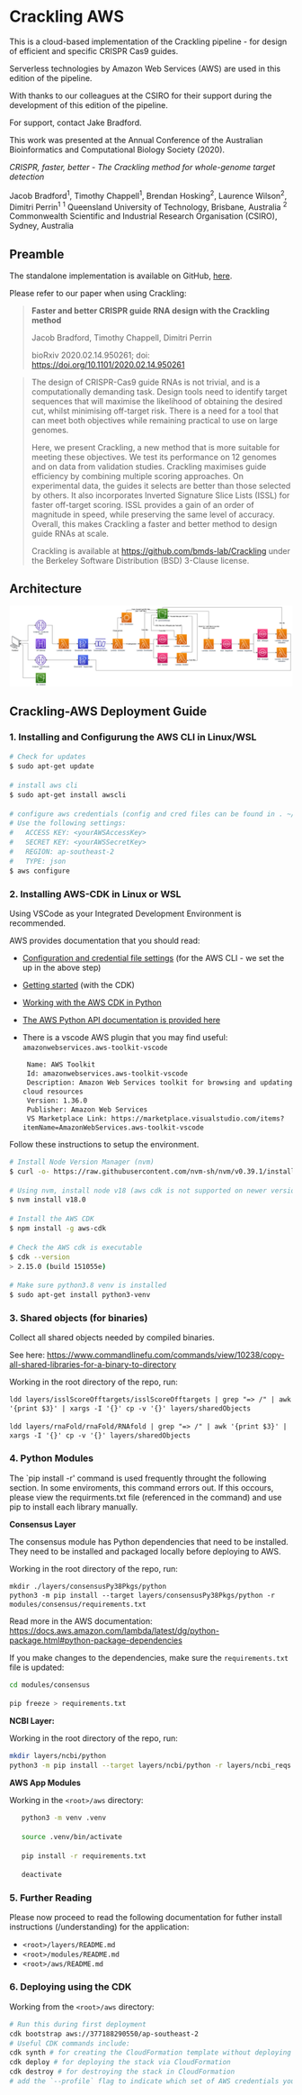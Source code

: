 # Crackling AWS

This is a cloud-based implementation of the Crackling pipeline - for design of efficient and specific CRISPR Cas9 guides. 

Serverless technologies by Amazon Web Services (AWS) are used in this edition of the pipeline.

With thanks to our colleagues at the CSIRO for their support during the development of this edition of the pipeline.

For support, contact Jake Bradford.



This work was presented at the Annual Conference of the Australian Bioinformatics and Computational Biology Society (2020).

*CRISPR, faster, better - The Crackling method for whole-genome target detection*

Jacob Bradford<sup>1</sup>, Timothy Chappell<sup>1</sup>, Brendan Hosking<sup>2</sup>, Laurence Wilson<sup>2</sup>, Dimitri Perrin<sup>1</sup>
<sup>1</sup> Queensland University of Technology, Brisbane, Australia 
<sup>2</sup> Commonwealth Scientific and Industrial Research Organisation (CSIRO), Sydney, Australia 

## Preamble

The standalone implementation is available on GitHub, [here](https://github.com/bmds-lab/Crackling).

Please refer to our paper when using Crackling:

> **Faster and better CRISPR guide RNA design with the Crackling method**
>
> Jacob Bradford, Timothy Chappell, Dimitri Perrin
>
> bioRxiv 2020.02.14.950261; doi: https://doi.org/10.1101/2020.02.14.950261

> The design of CRISPR-Cas9 guide RNAs is not trivial, and is a computationally demanding task. Design tools need to identify target  sequences that will maximise the likelihood of obtaining the desired  cut, whilst minimising off-target risk. There is a need for a tool that  can meet both objectives while remaining practical to use on large  genomes.
>
> Here, we present Crackling, a new method that is more suitable for meeting these objectives. We test its performance on  12 genomes and on data from validation studies. Crackling maximises  guide efficiency by combining multiple scoring approaches. On  experimental data, the guides it selects are better than those selected  by others. It also incorporates Inverted Signature Slice Lists (ISSL)  for faster off-target scoring. ISSL provides a gain of an order of  magnitude in speed, while preserving the same level of accuracy.  Overall, this makes Crackling a faster and better method to design guide RNAs at scale.
>
> Crackling is available at https://github.com/bmds-lab/Crackling under the Berkeley Software Distribution (BSD) 3-Clause license.

## Architecture

![Crackling-AWS.drawio](Crackling-AWS.drawio.png)

## Crackling-AWS Deployment Guide

### 1. Installing and Configurung the AWS CLI in Linux/WSL
```bash
# Check for updates
$ sudo apt-get update

# install aws cli
$ sudo apt-get install awscli

# configure aws credentials (config and cred files can be found in . ~/aws (hidden files) in linux/windows)
# Use the following settings:
# 	ACCESS KEY: <yourAWSAccessKey>
# 	SECRET KEY: <yourAWSSecretKey>
# 	REGION: ap-southeast-2
# 	TYPE: json
$ aws configure
```

### 2. Installing AWS-CDK in Linux or WSL

Using VSCode as your Integrated Development Environment is recommended.

AWS provides documentation that you should read:

- [Configuration and credential file settings](https://docs.aws.amazon.com/cli/latest/userguide/cli-configure-files.html) (for the AWS CLI - we set the up in the above step)

- [Getting started](https://docs.aws.amazon.com/cdk/v2/guide/getting_started.html) (with the CDK)

- [Working with the AWS CDK in Python](https://docs.aws.amazon.com/cdk/v2/guide/work-with-cdk-python.html)

- [The AWS Python API documentation is provided here](https://docs.aws.amazon.com/cdk/api/v1/python/index.html)

- There is a vscode AWS plugin that you may find useful: `amazonwebservices.aws-toolkit-vscode` 

   ```
    Name: AWS Toolkit
    Id: amazonwebservices.aws-toolkit-vscode
    Description: Amazon Web Services toolkit for browsing and updating cloud resources
    Version: 1.36.0
    Publisher: Amazon Web Services
    VS Marketplace Link: https://marketplace.visualstudio.com/items?itemName=AmazonWebServices.aws-toolkit-vscode
   ```

Follow these instructions to setup the environment.

```bash
# Install Node Version Manager (nvm)
$ curl -o- https://raw.githubusercontent.com/nvm-sh/nvm/v0.39.1/install.sh | bash

# Using nvm, install node v18 (aws cdk is not supported on newer versions)
$ nvm install v18.0

# Install the AWS CDK
$ npm install -g aws-cdk

# Check the AWS cdk is executable
$ cdk --version
> 2.15.0 (build 151055e)

# Make sure python3.8 venv is installed
$ sudo apt-get install python3-venv
```

### 3. Shared objects (for binaries)

Collect all shared objects needed by compiled binaries.

See here: https://www.commandlinefu.com/commands/view/10238/copy-all-shared-libraries-for-a-binary-to-directory

Working in the root directory of the repo, run:
```
ldd layers/isslScoreOfftargets/isslScoreOfftargets | grep "=> /" | awk '{print $3}' | xargs -I '{}' cp -v '{}' layers/sharedObjects

ldd layers/rnaFold/rnaFold/RNAfold | grep "=> /" | awk '{print $3}' | xargs -I '{}' cp -v '{}' layers/sharedObjects
```

### 4. Python Modules 

The `pip install -r' command is used frequently throught the following section. In some enviroments, this command errors out. If this occours, please view the requirments.txt file (referenced in the command) and use pip to install each library manually.

**Consensus Layer**

The consensus module has Python dependencies that need to be installed. They need to be installed and packaged locally before deploying to AWS.

Working in the root directory of the repo, run:
```
mkdir ./layers/consensusPy38Pkgs/python
python3 -m pip install --target layers/consensusPy38Pkgs/python -r modules/consensus/requirements.txt
```

Read more in the AWS documentation: https://docs.aws.amazon.com/lambda/latest/dg/python-package.html#python-package-dependencies

If you make changes to the dependencies, make sure the `requirements.txt` file is updated:

```bash
cd modules/consensus

pip freeze > requirements.txt
```

**NCBI Layer:**

Working in the root directory of the repo, run:
```bash
mkdir layers/ncbi/python
python3 -m pip install --target layers/ncbi/python -r layers/ncbi_reqs.txt
```

**AWS App Modules**

Working in the `<root>/aws` directory:
```bash
   python3 -m venv .venv

   source .venv/bin/activate

   pip install -r requirements.txt

   deactivate
```

### 5. Further Reading
Please now proceed to read the following documentation for futher install instructions (/understanding) for the application:
 - `<root>/layers/README.md`
 - `<root>/modules/README.md`
 - `<root>/aws/README.md`

### 6. Deploying using the CDK
Working from the `<root>/aws` directory:
```bash
# Run this during first deployment
cdk bootstrap aws://377188290550/ap-southeast-2
# Useful CDK commands include:
cdk synth # for creating the CloudFormation template without deploying
cdk deploy # for deploying the stack via CloudFormation
cdk destroy # for destroying the stack in CloudFormation
# add the `--profile` flag to indicate which set of AWS credentials you wish to use, e.g.  `--profile bmds`.
```
